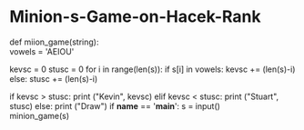 # Minion-s-Game-on-Hacek-Rank
def  miion_game(string):   
vowels = 'AEIOU'

kevsc = 0
stusc = 0
for i in range(len(s)):
    if s[i] in vowels:
        kevsc += (len(s)-i)
    else:
        stusc += (len(s)-i)

if kevsc > stusc:
    print ("Kevin", kevsc)
elif kevsc < stusc:
    print ("Stuart", stusc)
else:
    print ("Draw")
if __name__ == '__main__':
s = input()  
minion_game(s)
